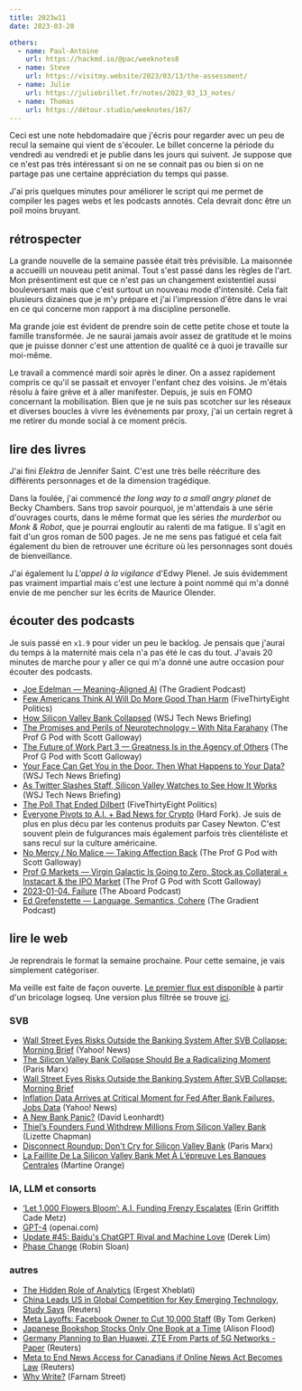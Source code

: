 ```yaml
---
title: 2023w11
date: 2023-03-20

others:
  - name: Paul-Antoine
    url: https://hackmd.io/@pac/weeknotes8
  - name: Steve
    url: https://visitmy.website/2023/03/13/the-assessment/
  - name: Julie
    url: https://juliebrillet.fr/notes/2023_03_13_notes/
  - name: Thomas
    url: https://détour.studio/weeknotes/167/
---
```


Ceci est une note hebdomadaire que j'écris pour regarder avec un peu de recul la semaine qui vient de s'écouler.
Le billet concerne la période du vendredi au vendredi et je publie dans les jours qui suivent.
Je suppose que ce n'est pas très intéressant si on ne se connait pas ou bien si on ne partage pas une certaine appréciation du temps qui passe.

J'ai pris quelques minutes pour améliorer le script qui me permet de compiler les pages webs et les podcasts annotés.
Cela devrait donc être un poil moins bruyant.


## rétrospecter

La grande nouvelle de la semaine passée était très prévisible.
La maisonnée a accueilli un nouveau petit animal.
Tout s'est passé dans les règles de l'art.
Mon présentiment est que ce n'est pas un changement existentiel aussi bouleversant mais que c'est surtout un nouveau mode d'intensité.
Cela fait plusieurs dizaines que je m'y prépare et j'ai l'impression d'être dans le vrai en ce qui concerne mon rapport à ma discipline personelle.

Ma grande joie est évident de prendre soin de cette petite chose et toute la famille transformée.
Je ne saurai jamais avoir assez de gratitude et le moins que je puisse donner c'est une attention de qualité ce à quoi je travaille sur moi-même.

Le travail a commencé mardi soir après le diner.
On a assez rapidement compris ce qu'il se passait et envoyer l'enfant chez des voisins.
Je m'étais résolu à faire grève et à aller manifester.
Depuis, je suis en FOMO concernant la mobilisation.
Bien que je ne suis pas scotcher sur les réseaux et diverses boucles à vivre les événements par proxy, j'ai un certain regret à me retirer du monde social à ce moment précis.


## lire des livres

J'ai fini *Elektra* de Jennifer Saint.
C'est une très belle réécriture des différents personnages et de la dimension tragédique.

Dans la foulée, j'ai commencé *the long way to a small angry planet* de Becky Chambers.
Sans trop savoir pourquoi, je m'attendais à une série d'ouvrages courts, dans le même format que les séries *the murderbot* ou *Monk & Robot*, que je pourrai engloutir au ralenti de ma fatigue.
Il s'agit en fait d'un gros roman de 500 pages.
Je ne me sens pas fatigué et cela fait également du bien de retrouver une écriture où les personnages sont doués de bienveillance.

J'ai également lu *L'appel à la vigilance* d'Edwy Plenel.
Je suis évidemment pas vraiment impartial mais c'est une lecture à point nommé qui m'a donné envie de me pencher sur les écrits de Maurice Olender.


## écouter des podcasts

Je suis passé en `x1.9` pour vider un peu le backlog.
Je pensais que j'aurai du temps à la maternité mais cela n'a pas été le cas du tout.
J'avais 20 minutes de marche pour y aller ce qui m'a donné une autre occasion pour écouter des podcasts.

- [Joe Edelman —  Meaning-Aligned AI][podcast:0] (The Gradient Podcast)
- [Few Americans Think AI Will Do More Good Than Harm][podcast:1] (FiveThirtyEight Politics)
- [How Silicon Valley Bank Collapsed][podcast:2] (WSJ Tech News Briefing)
- [The Promises and Perils of Neurotechnology – With Nita Farahany][podcast:3] (The Prof G Pod with Scott Galloway)
- [The Future of Work Part 3 —  Greatness Is in the Agency of Others][podcast:4] (The Prof G Pod with Scott Galloway)
- [Your Face Can Get You in the Door. Then What Happens to Your Data?][podcast:5] (WSJ Tech News Briefing)
- [As Twitter Slashes Staff, Silicon Valley Watches to See How It Works][podcast:6] (WSJ Tech News Briefing)
- [The Poll That Ended Dilbert][podcast:7] (FiveThirtyEight Politics)
- [Everyone Pivots to A.I. + Bad News for Crypto][podcast:8] (Hard Fork). Je suis de plus en plus décu par les contenus produits par Casey Newton. C'est souvent plein de fulgurances mais également parfois très clientéliste et sans recul sur la culture américaine.
- [No Mercy / No Malice —  Taking Affection Back][podcast:9] (The Prof G Pod with Scott Galloway)
- [Prof G Markets —  Virgin Galactic Is Going to Zero, Stock as Collateral + Instacart & the IPO Market][podcast:10] (The Prof G Pod with Scott Galloway)
- [2023-01-04. Failure][podcast:11] (The Aboard Podcast)
- [Ed Grefenstette —  Language, Semantics, Cohere][podcast:12] (The Gradient Podcast)

[podcast:0]: https://share.snipd.com/episode/0e6a77a5-fed9-425e-a508-407eb2d96597
[podcast:1]: https://share.snipd.com/episode/484d1ca1-45e4-4bf5-b3e8-be99ded4650e
[podcast:2]: https://share.snipd.com/episode/545d1052-2448-4d90-b6bf-c42072d0374c
[podcast:3]: https://share.snipd.com/episode/cf5bf9ab-860f-4091-acd4-2c1e62e34010
[podcast:4]: https://share.snipd.com/episode/20110cfe-ed3c-4662-97f1-4fa65667866f
[podcast:5]: https://share.snipd.com/episode/d1ee3927-02e9-46a5-9df9-55cd4dae78ed
[podcast:6]: https://share.snipd.com/episode/495e0868-b6c4-4324-93a3-be5937b89d4c
[podcast:7]: https://share.snipd.com/episode/3ed9e27e-69cb-4cd5-914f-26c36c9111f1
[podcast:8]: https://share.snipd.com/episode/da791d3a-966f-4443-b3d2-65b82ca81013
[podcast:9]: https://share.snipd.com/episode/06ba69fe-70c1-46ba-815d-c87f91dc02fe
[podcast:10]: https://share.snipd.com/episode/2d1487a9-491c-41d2-b48a-447e1e377d0d
[podcast:11]: https://share.snipd.com/episode/6eb66ed3-b728-4d96-be58-d61044503a00
[podcast:12]: https://share.snipd.com/episode/09b17409-4375-451f-a122-7933ae3164c6


## lire le web

Je reprendrais le format la semaine prochaine.
Pour cette semaine, je vais simplement catégoriser.

Ma veille est faite de façon ouverte.
[Le premier flux est disponible](https://veille.11d.im/#/all-journals) à partir d'un bricolage logseq.
Une version plus filtrée se trouve [ici](../liens).

### SVB

- [Wall Street Eyes Risks Outside the Banking System After SVB Collapse: Morning Brief][article:7] (Yahoo! News)
- [The Silicon Valley Bank Collapse Should Be a Radicalizing Moment][article:8] (Paris Marx)
- [Wall Street Eyes Risks Outside the Banking System After SVB Collapse: Morning Brief][article:9] 
- [Inflation Data Arrives at Critical Moment for Fed After Bank Failures, Jobs Data][article:11] (Yahoo! News)
- [A New Bank Panic?][article:12] (David Leonhardt)
- [Thiel’s Founders Fund Withdrew Millions From Silicon Valley Bank][article:15] (Lizette Chapman)
- [Disconnect Roundup: Don't Cry for Silicon Valley Bank][article:17] (Paris Marx)
- [La Faillite De La Silicon Valley Bank Met À L’épreuve Les Banques Centrales][article:16] (Martine Orange)


### IA, LLM et consorts

- [‘Let 1,000 Flowers Bloom’: A.I. Funding Frenzy Escalates][article:3] (Erin Griffith
        Cade Metz)
- [GPT-4][article:4] (openai.com)
- [Update #45: Baidu's ChatGPT Rival and Machine Love][article:2] (Derek Lim)
- [Phase Change][article:19] (Robin Sloan)


### autres

- [The Hidden Role of Analytics][article:0] (Ergest Xheblati)
- [China Leads US in Global Competition for Key Emerging Technology, Study Says][article:1] (Reuters)
- [Meta Layoffs: Facebook Owner to Cut 10,000 Staff][article:5] (By Tom Gerken)
- [Japanese Bookshop Stocks Only One Book at a Time][article:6] (Alison Flood)
- [Germany Planning to Ban Huawei, ZTE From Parts of 5G Networks -Paper][article:13] (Reuters)
- [Meta to End News Access for Canadians if Online News Act Becomes Law][article:14] (Reuters)
- [Why Write?][article:18] (Farnam Street)

[article:0]: https://open.substack.com/pub/ergestx/p/the-hidden-role-of-analytics?r=nb235&utm_medium=ios&utm_campaign=post
[article:1]: https://www.reuters.com/technology/china-leads-us-global-competition-key-emerging-technology-study-says-2023-03-02/
[article:2]: https://open.substack.com/pub/thegradientpub/p/update-45-baidus-chatgpt-rival-and?r=nb235&utm_medium=ios&utm_campaign=post
[article:3]: https://www.nytimes.com/2023/03/14/technology/ai-funding-boom.html
[article:4]: https://openai.com/research/gpt-4
[article:5]: https://www.bbc.com/news/technology-64954124
[article:6]: https://www.theguardian.com/books/2015/dec/23/japanese-bookshop-stocks-only-one-book-at-a-time
[article:7]: https://finance.yahoo.com/news/wall-street-eyes-risks-outside-the-banking-system-after-svb-collapse-morning-brief-093051841.html
[article:8]: https://www.disconnect.blog/p/the-silicon-valley-bank-collapse
[article:9]: https://finance.yahoo.com/news/wall-street-eyes-risks-outside-the-banking-system-after-svb-collapse-morning-brief-093051841.html
[article:10]: https://finance.yahoo.com/news/inflation-data-arrives-at-critical-moment-for-fed-after-bank-failures-jobs-data-192322720.html
[article:11]: https://finance.yahoo.com/news/inflation-data-arrives-at-critical-moment-for-fed-after-bank-failures-jobs-data-192322720.html
[article:12]: https://www.nytimes.com/2023/03/13/briefing/silicon-valley-bank.html
[article:13]: https://www.reuters.com/technology/germany-planning-ban-huawei-zte-parts-5g-networks-paper-2023-03-06/
[article:14]: https://www.reuters.com/technology/meta-end-news-access-canadians-if-online-news-act-becomes-law-2023-03-11/
[article:15]: https://www.bloomberg.com/news/articles/2023-03-11/thiel-s-founders-fund-withdrew-millions-from-silicon-valley-bank
[article:16]: https://www.mediapart.fr/journal/economie-et-social/120323/la-faillite-de-la-silicon-valley-bank-met-l-epreuve-les-banques-centrales
[article:17]: https://www.disconnect.blog/p/disconnect-roundup-dont-cry-for-silicon?publication_id=1339556&post_id=106837080&isFreemail=true
[article:18]: https://fs.blog/why-write/
[article:19]: https://www.robinsloan.com/lab/phase-change/

